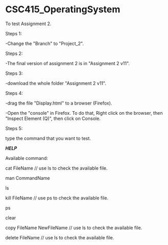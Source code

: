 # CSC415_OperatingSystem
To test Assignment 2.

Steps 1:

-Change the "Branch" to "Project_2".

Steps 2:

-The final version of assignment 2 is in "Assignment 2 v11".

Steps 3:

-download the whole folder "Assignment 2 v11".

Steps 4:

-drag the file "Display.html" to a browser (Firefox).

-Open the "console" in Firefox. To do that, Right click on the browser, then "Inspect Element (Q)", then click on Console.

Steps 5:

type the command that you want to test.

*****HELP*****

Available command:

cat FileName // use ls to check the available file.

man CommandName

ls

kill FileName // use ps to check the available file.

ps

clear

copy FileName NewFileName // use ls to check the available file.

delete FileName  // use ls to check the available file.




